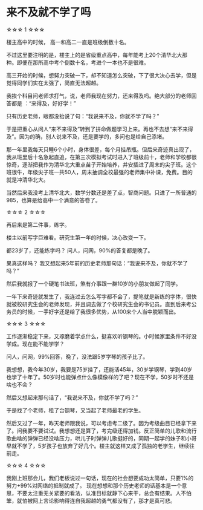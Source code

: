 # 来不及就不学了吗

☆☆☆ 1 ☆☆☆ 

楼主高中的时候， 高一和高二一直是班级倒数十名。 

不过这里要注明的是，楼主上的是省级重点高中，每年能考上20个清华北大那种。即便在那所高中考个倒数十名，考进个一本也不是很难。 

高三开始的时候，想努力突破一下，却不知道怎么突破，下了很大决心去学，但是觉得同学们实在太强了，简直无法超越。 

我挨个科目问老师求打气，说，老师我现在努力，还来得及吗。绝大部分的老师回答都是 ：“来得及，好好学！” 

只有历史老师，眼都没抬说了句：“我说来不及，你就不学了吗？” 

于是把重心从问人“来不来得及”转到了拼命做题学习上来。再也不去想“来不来得及”。因为的确，别人说来不及，还是要学的，多问也是给自己添堵。 

那一年里我每天只睡6个小时，身体很差，每个月挂吊瓶。但后来奇迹真出现了，我从班里后十名急起直追，在第三次模拟考试时进入了班级前十，老师和学校都很惊奇，逐渐把我作为清华北大重点苗子开始培养，并安插进了周末的尖子班。这个班很牛，年级尖子班一共50人，周末抽调全校最强的老师集中补课，免费。目的就是冲清华北大。 

当然后来我没考上清华北大，数学分数还是差了点，智商问题。只进了一所普通的985，也算是给高中一个满意的答卷了。 

☆☆☆ 2 ☆☆☆ 

再后来是第二件事，练字。 

楼主以前写字巨难看。研究生第一年的时候，决心改变一下。 

都23岁了，还能练字吗？ 问人，问网，90%的答复都是晚了。 

果真这样吗？ 我又想起来5年前的历史老师那句话：“我说来不及，你就不学了吗？” 

然后我就报了一个硬笔书法班，煞有介事跟一群10岁的小朋友做起了同学。 

一年下来奇迹就发生了，我连过去怎么写字都不会了，提笔就是新练的字体，很快就被校研究生会的老师发现，并且调去做了个校研究生会的书记员。直到后来考公务员的时候，一手好字还是给了我很多优势，从100来个人当中脱颖而出。 

☆☆☆ 3 ☆☆☆ 

工作逐渐稳定下来，又琢磨着学点什么，挺喜欢听钢琴的。小时候家里条件不好没学成。现在能不能学学？ 

问人，问网，99%回答，晚了，没法跟5岁学琴的孩子比了。 

我想想，我今年30岁，我要是75岁挂了，还能活45年，30岁学钢琴，学到40岁也学了十年了。50岁时也能弹点什么像模像样的了吧？现在不学，50岁时不还是啥也不会？ 

然后又想起来那句话了，“我说来不及，你就不学了吗？” 

于是找了个老师，租了台钢琴，又当起了老师最老的学生。 

然后又过了一年，昨天老师跟我说，可以考虑考二级了。因为考级曲目已经拿下来了。问我要不要试试。我想想还是算了，考完级还得加钱。反正简单的儿歌和流行歌曲啥的弹弹已经没啥压力，哄儿子时弹弹儿歌挺好的，同期一起学的妹子和小哥早就不学了，5岁孩子也放弃了好几个。楼主就这样又成了孤独的老学生，继续往前走。 

☆☆☆ 4 ☆☆☆ 

我刚上班那会儿，我们老板说过一句话，现在的社会想要成功太简单，只要1%的努力+99%对网络的抵制就成了。 现在想想和那个历史老师的话基本是一个意思，不要太注重无关紧要的看法，认准目标就静下心来干，总会有结果。人不怕笨，就怕被网上言论影响得连自我超越的勇气都没有了，那才是真可悲。